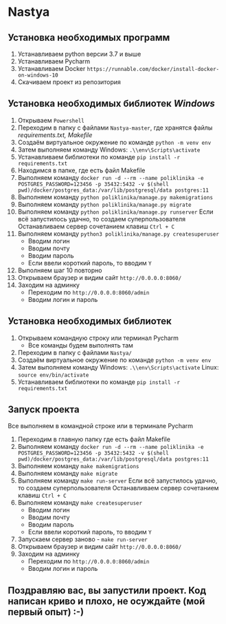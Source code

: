 # Nastya

## Установка необходимых программ
1. Устанавливаем python версии 3.7 и выше
2. Устанавливаем Pycharm
3. Устанавливаем Docker `https://runnable.com/docker/install-docker-on-windows-10`
4. Скачиваем проект из репозитория

## Установка необходимых библиотек *Windows*
1. Открываем `Powershell` 
2. Переходим в папку с файлами `Nastya-master`, где хранятся файлы *requirements.txt, Makefile*
3. Создаём виртуальное окружение по команде `python -m venv env`
4. Затем выполняем команду Windows: `.\\env\Scripts\activate`
5. Устанавливаем библиотеки по команде  `pip install -r requirements.txt`
6. Находимся в папке, где есть файл Makefile
7. Выполняем команду `docker run -d --rm --name poliklinika -e POSTGRES_PASSWORD=123456 -p 35432:5432 -v $(shell pwd)/docker/postgres_data:/var/lib/postgresql/data postgres:11
` 
8. Выполняем команду `python poliklinika/manage.py makemigrations` 
9. Выполняем команду `python poliklinika/manage.py migrate` 
10. Выполняем команду `python poliklinika/manage.py runserver`
Если всё запустилось удачно, то создаем суперпользователя
Останавливаем сервер сочетанием клавиш `Ctrl + C`
11. Выполняем команду `python3 poliklinika/manage.py createsuperuser`
    - Вводим логин
    - Вводим почту
    - Вводим пароль
    - Если ввели короткий пароль, то вводим `Y`
12. Выполняем шаг 10 повторно
13. Открываем браузер и видим сайт `http://0.0.0.0:8060/`
14. Заходим на админку
    - Переходим по `http://0.0.0.0:8060/admin`
    - Вводим логин и пароль
    
## Установка необходимых библиотек
1. Открываем командную строку или терминал Pycharm
    - Все команды будем выполнять там
2. Переходим в папку с файлами `Nastya/`
3. Создаём виртуальное окружение по команде `python -m venv env`
4. Затем выполняем команду Windows: `.\\env\Scripts\activate` Linux: `source env/bin/activate`
5. Устанавливаем библиотеки по команде  `pip install -r requirements.txt`

## Запуск проекта
Все выполняем в командной строке или в терминале Pycharm
1. Переходим в главную папку где есть файл Makefile
2. Выполняем команду `docker run -d --rm --name poliklinika -e POSTGRES_PASSWORD=123456 -p 35432:5432 -v $(shell pwd)/docker/postgres_data:/var/lib/postgresql/data postgres:11
` 
3. Выполняем команду `make makemigrations` 
4. Выполняем команду `make migrate` 
5. Выполняем команду `make run-server`
Если всё запустилось удачно, то создаем суперпользователя
Останавливаем сервер сочетанием клавиш `Ctrl + C`
6. Выполняем команду `make createsuperuser`
    - Вводим логин
    - Вводим почту
    - Вводим пароль
    - Если ввели короткий пароль, то вводим `Y`
7. Запускаем сервер заново - `make run-server`
8. Открываем браузер и видим сайт `http://0.0.0.0:8060/`
9. Заходим на админку
    - Переходим по `http://0.0.0.0:8060/admin`
    - Вводим логин и пароль

## Поздравляю вас, вы запустили проект. Код написан криво и плохо, не осуждайте (мой первый опыт) :-) 
